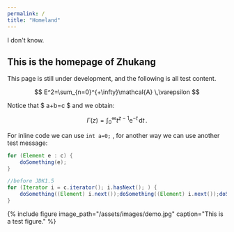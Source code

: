 ```yaml
---
permalink: /
title: "Homeland"
---
```


I don't know.

## This is the homepage of Zhukang

This page is still under development, and the following is all test content.

$$
E^2=\sum_{n=0}^{+\infty}\mathcal{A} \,\varepsilon
$$

Notice that $ a+b=c $ and we obtain:

$$
\Gamma(z) = \int_{0}^{\infty} t^{z-1}\mathrm{e}^{-t}\, \mathrm{d} t\,. 
$$

For inline code we can use `int a=0;` , for another way we can use another test message:

```java
for (Element e : c) {
    doSomething(e);
}

//before JDK1.5
for (Iterator i = c.iterator(); i.hasNext(); ) {
    doSomething((Element) i.next());doSomething((Element) i.next());doSomething((Element) i.next());doSomething((Element) i.next());doSomething((Element) i.next());doSomething((Element) i.next());doSomething((Element) i.next());doSomething((Element) i.next());doSomething((Element) i.next());doSomething((Element) i.next());
}
```

{% include figure 
    image_path="/assets/images/demo.jpg"
    caption="This is a test figure." 
%}

